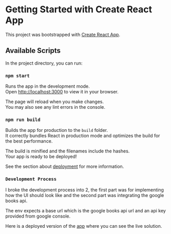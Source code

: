 # Getting Started with Create React App

This project was bootstrapped with [Create React App](https://github.com/facebook/create-react-app).

## Available Scripts

In the project directory, you can run:

### `npm start`

Runs the app in the development mode.\
Open [http://localhost:3000](http://localhost:3000) to view it in your browser.

The page will reload when you make changes.\
You may also see any lint errors in the console.

### `npm run build`

Builds the app for production to the `build` folder.\
It correctly bundles React in production mode and optimizes the build for the best performance.

The build is minified and the filenames include the hashes.\
Your app is ready to be deployed!

See the section about [deployment](https://facebook.github.io/create-react-app/docs/deployment) for more information.

### `Development Process`
I broke the development process into 2, the first part was for implementing how the UI should look like and the second part was integrating the google books api.

The env expects a base url which is the google books api url and an api key provided from google console.

Here is a deployed version of the [app](https://popcorn-google-books.netlify.app) where you can see the live solution.


